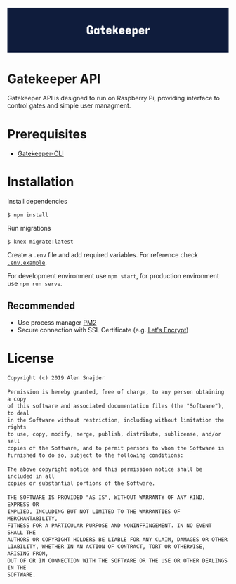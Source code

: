 ![Gatekeeper](.github/logo.svg?sanitize=true "Gatekeeper logo")
# Gatekeeper API
Gatekeeper API is designed to run on Raspberry Pi, providing interface to control gates and simple user managment.
# Prerequisites
+ [Gatekeeper-CLI](https://github.com/alensnajder/gatekeeper-cli)
# Installation
Install dependencies
```
$ npm install
```
Run migrations
```
$ knex migrate:latest
```

Create a ```.env``` file and add required variables. For reference check [```.env.example```](https://github.com/alensnajder/gatekeeper-api/blob/master/.env.example).

For development environment use ```npm start```, for production environment use ```npm run serve```.

## Recommended
+ Use process manager [PM2](https://github.com/Unitech/pm2)
+ Secure connection with SSL Certificate (e.g. [Let's Encrypt](https://letsencrypt.org/))
# License
```
Copyright (c) 2019 Alen Snajder

Permission is hereby granted, free of charge, to any person obtaining a copy
of this software and associated documentation files (the "Software"), to deal
in the Software without restriction, including without limitation the rights
to use, copy, modify, merge, publish, distribute, sublicense, and/or sell
copies of the Software, and to permit persons to whom the Software is
furnished to do so, subject to the following conditions:

The above copyright notice and this permission notice shall be included in all
copies or substantial portions of the Software.

THE SOFTWARE IS PROVIDED "AS IS", WITHOUT WARRANTY OF ANY KIND, EXPRESS OR
IMPLIED, INCLUDING BUT NOT LIMITED TO THE WARRANTIES OF MERCHANTABILITY,
FITNESS FOR A PARTICULAR PURPOSE AND NONINFRINGEMENT. IN NO EVENT SHALL THE
AUTHORS OR COPYRIGHT HOLDERS BE LIABLE FOR ANY CLAIM, DAMAGES OR OTHER
LIABILITY, WHETHER IN AN ACTION OF CONTRACT, TORT OR OTHERWISE, ARISING FROM,
OUT OF OR IN CONNECTION WITH THE SOFTWARE OR THE USE OR OTHER DEALINGS IN THE
SOFTWARE.
